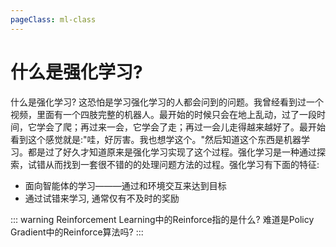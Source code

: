```yaml
---
pageClass: ml-class
---
```


# 什么是强化学习?
什么是强化学习? 这恐怕是学习强化学习的人都会问到的问题。我曾经看到过一个视频，里面有一个四肢完整的机器人。最开始的时候只会在地上乱动，过了一段时间，它学会了爬；再过来一会，它学会了走；再过一会儿走得越来越好了。最开始看到这个感觉就是:"哇，好厉害。我也想学这个。"然后知道这个东西是机器学习。都是过了好久才知道原来是强化学习实现了这个过程。强化学习是一种通过探索，试错从而找到一套很不错的的处理问题方法的过程。强化学习有下面的特征:
- 面向智能体的学习———通过和环境交互来达到目标 
- 通过试错来学习, 通常仅有不及时的奖励

::: warning
Reinforcement Learning中的Reinforce指的是什么? 难道是Policy Gradient中的Reinforce算法吗? 
:::
<Livere/>
